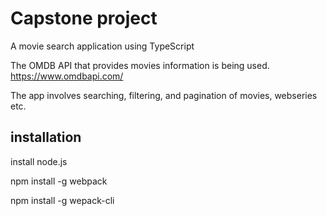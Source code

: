 # Capstone project

A movie search application using TypeScript

The OMDB API that provides movies information is being used.
https://www.omdbapi.com/

The app involves searching, filtering, and pagination of movies, webseries etc.

## installation

install node.js

npm install -g webpack

npm install -g wepack-cli
